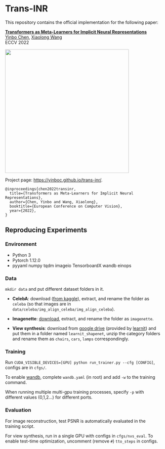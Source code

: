 # Trans-INR

This repository contains the official implementation for the following paper:

[**Transformers as Meta-Learners for Implicit Neural Representations**](https://arxiv.org/abs/2208.02801)
<br>
[Yinbo Chen](https://yinboc.github.io/), [Xiaolong Wang](https://xiaolonw.github.io/)
<br>
ECCV 2022

<img src="https://user-images.githubusercontent.com/10364424/183021009-b0d15bf4-70ec-4402-8f17-0b26ecacc3f9.png" width="400">

Project page: https://yinboc.github.io/trans-inr/.

```
@inproceedings{chen2022transinr,
  title={Transformers as Meta-Learners for Implicit Neural Representations},
  author={Chen, Yinbo and Wang, Xiaolong},
  booktitle={European Conference on Computer Vision},
  year={2022},
}
```

## Reproducing Experiments

### Environment
- Python 3
- Pytorch 1.12.0
- pyyaml numpy tqdm imageio TensorboardX wandb einops

### Data

`mkdir data` and put different dataset folders in it.

- **CelebA**: download ([from kaggle](https://www.kaggle.com/datasets/jessicali9530/celeba-dataset)), extract, and rename the folder as `celeba` (so that images are in `data/celeba/img_align_celeba/img_align_celeba`).

- **Imagenette**: [download](https://s3.amazonaws.com/fast-ai-imageclas/imagenette2-320.tgz), extract, and rename the folder as `imagenette`.

- **View synthesis**: download from [google drive](https://drive.google.com/drive/folders/1lRfg-Ov1dd3ldke9Gv9dyzGGTxiFOhIs) (provided by [learnit](https://www.matthewtancik.com/learnit)) and put them in a folder named `learnit_shapenet`, unzip the category folders and rename them as `chairs`, `cars`, `lamps` correspondingly.

### Training

Run `CUDA_VISIBLE_DEVICES=[GPU] python run_trainer.py --cfg [CONFIG]`, configs are in `cfgs/`.

To enable [wandb](https://wandb.ai/home), complete `wandb.yaml` (in root) and add `-w` to the training command.

When running multiple multi-gpu training processes, specify `-p` with different values (0,1,2...) for different ports.

### Evaluation

For image reconstruction, test PSNR is automatically evaluated in the training script.

For view synthesis, run in a single GPU with configs in `cfgs/nvs_eval`. To enable test-time optimization, uncomment (remove `#`) `tto_steps` in configs.
